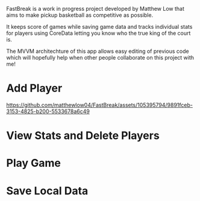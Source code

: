 FastBreak is a work in progress project developed by Matthew Low that aims to make pickup basketball as competitive as possible. 

It keeps score of games while saving game data and tracks individual stats for players using CoreData letting you know who the true king of the court is.

The MVVM architechture of this app allows easy editing of previous code which will hopefully help when other people collaborate on this project with me!

# Add Player

https://github.com/matthewlow04/FastBreak/assets/105395794/9891fceb-3153-4825-b200-5533678a6c49

# View Stats and Delete Players

# Play Game

# Save Local Data

